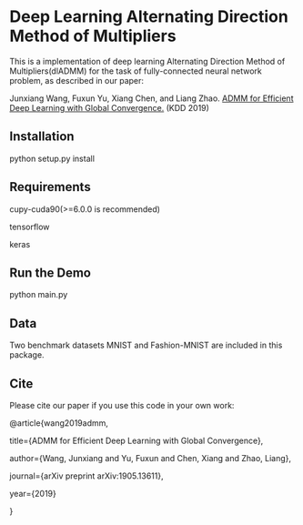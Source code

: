 # Deep Learning Alternating Direction Method of Multipliers
This is a  implementation of deep learning Alternating Direction Method of Multipliers(dlADMM) for the task of fully-connected neural network
problem, as described in our paper:

Junxiang Wang, Fuxun Yu, Xiang Chen, and Liang Zhao. [ADMM for Efficient Deep Learning with Global Convergence.](https://arxiv.org/abs/1905.13611) (KDD 2019)

## Installation

python setup.py install

## Requirements

cupy-cuda90(>=6.0.0 is recommended)

tensorflow

keras

## Run the Demo

python main.py

## Data

Two benchmark datasets MNIST and Fashion-MNIST are included in this package.

## Cite

Please cite our paper if you use this code in your own work:

@article{wang2019admm,

  title={ADMM for Efficient Deep Learning with Global Convergence},
  
  author={Wang, Junxiang and Yu, Fuxun and Chen, Xiang and Zhao, Liang},
  
  journal={arXiv preprint arXiv:1905.13611},
  
  year={2019}
  
}
